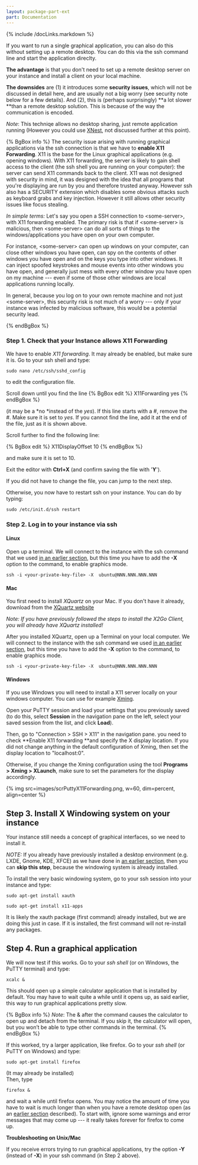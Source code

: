 ```yaml
---
layout: package-part-ext
part: Documentation
---
```

{% include /docLinks.markdown %}

If you want to run a single graphical application, you can also do this without setting up a remote desktop. You can do this via the ssh command line and start the application direclty.

**The advantage** is that you don't need to set up a remote desktop server on your instance and install a client on your local machine. 

**The downsides** are (1) it introduces some **security issues**, which will not be discussed in detail here, and are usually not a big worry (see security note below for a few details). And (2), this is (perhaps surprisingly) **a lot slower **than a remote desktop solution. This is because of the way the communication is encoded. 

*Note*: This techniqe allows no desktop sharing, just remote application running (However you could use [XNest](http://en.wikipedia.org/wiki/Xnest), not discussed further at this point).


{% BgBox info %}
The security issue arising with running graphical applications via the ssh connection is that we have to **enable X11 Forwarding**. X11 is the base for the Linux graphical applications (e.g. opening windows). With X11 forwarding, the server is likely to gain shell access to the client (the ssh shell you are running on your computer): the server can send X11 commands back to the client. X11 was not designed with security in mind, it was designed with the idea that all programs that you're displaying are run by you and therefore trusted anyway. However ssh also has a SECURITY extension which disables some obvious attacks such as keyboard grabs and key injection. However it still allows other security issues like focus stealing.

*In simple terms:* Let's say you open a SSH connection to &lt;some-server&gt;, with X11 forwarding enabled. The primary risk is that if &lt;some-server&gt; is malicious, then &lt;some-server&gt; can do all sorts of things to the windows/applications you have open on your own computer.

For instance, &lt;some-server&gt; can open up windows on your computer, can close other windows you have open, can spy on the contents of other windows you have open and on the keys you type into other windows. It can inject spoofed keystrokes and mouse events into other windows you have open, and generally just mess with every other window you have open on my machine --- even if some of those other windows are local applications running locally.

In general, because you log on to your own remote machine and not just &lt;some-server&gt;, this security risk is not much of a worry --- only if your instance was infected by malicious software, this would be a potential security lead.

{% endBgBox %}

### Step 1. Check that your Instance allows X11 Forwarding

We have to enable *X11 forwarding*. It may already be enabled, but make sure it is. Go to your ssh shell and type:

```sudo nano /etc/ssh/sshd_config```

to edit the configuration file. 

Scroll down until you find the line
{% BgBox edit %}
X11Forwarding yes
{% endBgBox %}

(it may be a *no *instead of the *yes*). If this line starts with a #, remove the #. Make sure it is set to *yes*. If you cannot find the line, add it at the end of the file, just as it is shown above.

Scroll further to find the following line: 

{% BgBox edit %}
X11DisplayOffset 10
{% endBgBox %}

and make sure it is set to 10. 

Exit the editor with **Ctrl+X** (and confirm saving the file with '**Y**').

If you did not have to change the file, you can jump to the next step.

Otherwise, you now have to restart ssh on your instance. You can do by typing:

```sudo /etc/init.d/ssh restart```

### Step 2. Log in to your instance via ssh

#### Linux

Open up a terminal. We will connect to the instance with the ssh command that we used [in an earlier section](connectViaSSH.html), but this time you have to add the **-X** option to the command, to enable graphics mode.  

```ssh -i <your-private-key-file> -X  ubuntu@NNN.NNN.NNN.NNN```

#### Mac 

You first need to install *XQuartz* on your Mac. If you don't have it already, download from the [XQuartz website](http://xquartz.macosforge.org/)

*Note: If you have previously followed the steps to install the X2Go Client, you will already have XQuartz installed!*

After you installed XQuartz, open up a Terminal on your local computer. We will connect to the instance with the ssh command we used [in an earlier section](connectViaSSH.html), but this time you have to add the **-X** option to the command, to enable graphics mode.  

```ssh -i <your-private-key-file> -X  ubuntu@NNN.NNN.NNN.NNN```

#### Windows

If you use Windows you will need to install a X11 server locally on your windows computer. You can use for example [Xming](http://sourceforge.net/projects/xming/).

Open your PuTTY session and load your settings that you previously saved (to do this, select **Session** in the navigation pane on the left, select your saved session from the list, and click **Load**).

Then, go to "Connection > SSH > X11" in the navigation pane. you need to check **Enable X11 forwarding **and specify the X display location. If you did not change anything in the default configuration of Xming, then set the display location to "localhost:0".

Otherwise, if you change the Xming configuration using the tool **Programs > Xming > XLaunch**, make sure to set the parameters for the display accordingly.

{% img src=images/scrPuttyX11Forwarding.png, w=60, dim=percent, align=center %}


## Step 3. Install X Windowing system on your instance

Your instance still needs a concept of graphical interfaces, so we need to install it. 

*NOTE:* If you already have previously installed a desktop environment (e.g. LXDE, Gnome, KDE, XFCE) as we have done in [an earlier section](installDesktopEnvironment.html), then you can **skip this step**, because the windowing system is already installed.

To install the very basic windowing system, go to your ssh session into your instance and type:

```sudo apt-get install xauth```

```sudo apt-get install x11-apps```

It is likely the xauth package (first command) already installed, but we are doing this just in case. If it is installed, the first command will not re-install any packages. 

## Step 4. Run a graphical application

We will now test if this works. Go to your *ssh shell* (or on Windows, the PuTTY terminal) and type:

```xcalc &```

This should open up a simple calculator application that is installed by default. You may have to wait quite a while until it opens up, as said earlier, this way to run graphical applications pretty slow. 

{% BgBox info %}
*Note*: The & after the command causes the calculator to open up and detach from the terminal. If you skip it, the calculator will open, but you won’t be able to type other commands in the terminal.
{% endBgBox %}

If this worked, try a larger application, like firefox. Go to your *ssh shell* (or PuTTY on Windows) and type:

```sudo apt-get install firefox```

(It may already be installed)    
Then, type

```firefox &```

and wait a while until firefox opens. You may notice the amount of time you have to wait is much longer than when you have a remote desktop open (as an [earlier section](remoteDesktop.html) described). To start with, ignore some warnings and error messages that may come up --- it really takes forever for firefox to come up.

**Troubleshooting on Unix/Mac**

If you receive errors trying to run graphical applications, try the option **-Y** (instead of **-X**) in your ssh command (in Step 2 above).


